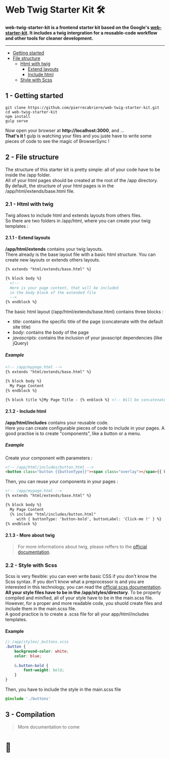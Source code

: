 # Web Twig Starter Kit 🛠

**web-twig-starter-kit is a frontend starter kit based on the Google's [web-starter-kit](https://github.com/google/web-starter-kit). It includes a twig intergration for a reusable-code workflow and other tools for cleaner development.**

---

- [Getting started](#1---getting-started)
- [File structure](#2---file-structure)
  - [Html with twig](#21---html-with-twig)
    - [Extend layouts](#211---extend-layouts)
    - [Include html](#212---include-html)
  - [Style with Scss](#22---style-with-scss)

## 1 - Getting started
```
git clone https://github.com/pierrecabriere/web-twig-starter-kit.git
cd web-twig-starter-kit
npm install
gulp serve
```
Now open your browser at **http://localhost:3000**, and ...<br/>
**That's it !** gulp is watching your files and you juste have to write some pieces of code to see the magic of BrowserSync !

## 2 - File structure

The structure of this starter kit is pretty simple: all of your code have to be inside the /app folder.<br/>
All of your html pages should be created at the root of the /app directory.<br/>
By default, the structure of your html pages is in the /app/html/extends/base.html file.

### 2.1 - Html with twig

Twig allows to include html and extends layouts from others files.<br/>
So there are two folders in /app/html, where you can create your twig templates :

#### 2.1.1 - Extend layouts

**/app/html/extends** contains your twig layouts.<br/>
There already is the base layout file with a basic html structure. You can create new layouts or extends others layouts.
```html
{% extends "html/extends/base.html" %}

{% block body %}
  <!--
  Here is your page content, that will be included
  in the body block of the extended file
  -->
{% endblock %}
```

The basic html layout (/app/html/extends/base.html) contains three blocks :
- *title*: contains the specific title of the page (concatenate with the default site title)
- *body*: contains the body of the page
- *javascripts*: contains the inclusion of your javascript dependencies (like jQuery)

##### Example
```html
<!-- /app/mypage.html -->
{% extends "html/extends/base.html" %}

{% block body %}
  My Page Content
{% endblock %}

{% block title %}My Page Title - {% enblock %} <!-- Will be concatenate: My Page Title - My Site Title -->
```

#### 2.1.2 - Include html

**/app/html/includes** contains your reusable code.<br/>
Here you can create configurable pieces of code to include in your pages. A good practise is to create "components", like a button or a menu.

##### Example
Create your component with parameters :
```html
<!-- /app/html/includes/button.html -->
<button class="button {{buttonType}}"><span class="overlay"></span>{{ buttonLabel }}</button>
```
Then, you can reuse your components in your pages :
```html
<!-- /app/mypage.html -->
{% extends "html/extends/base.html" %}

{% block body %}
  My Page Content
  {% include "html/includes/button.html"
     with { buttonType: 'button-bold', buttonLabel: 'Click-me !' } %}
{% endblock %}
```

#### 2.1.3 - More about twig

> For more informations about twig, please reffers to the [official documentation](https://twig.symfony.com).

### 2.2 - Style with Scss

Scss is very flexible: you can even write basic CSS if you don't know the Scss syntax. If you don't know what a preprocessor is and you are interested in this technology, you can read the [official scss documentation](https://sass-lang.com/guide).<br/>
**All your style files have to be in the /app/styles/directory**. To be properly compiled and minified, all of your style have to be in the main.scss file. However, for a proper and more readable code, you shuold create files and include them in the main.scss file.<br/>
A good practice is to create a .scss file for all your app/html/includes templates.

#### Example
```scss
// /app/styles/_buttons.scss
.button {
    background-color: white;
    color: blue;
    
    &.button-bold {
        font-weight: bold;
    }
}
```
Then, you have to include the style in the main.scss file
```scss
@include './buttons'
```

## 3 - Compilation

> More documentation to come

# 🚀
